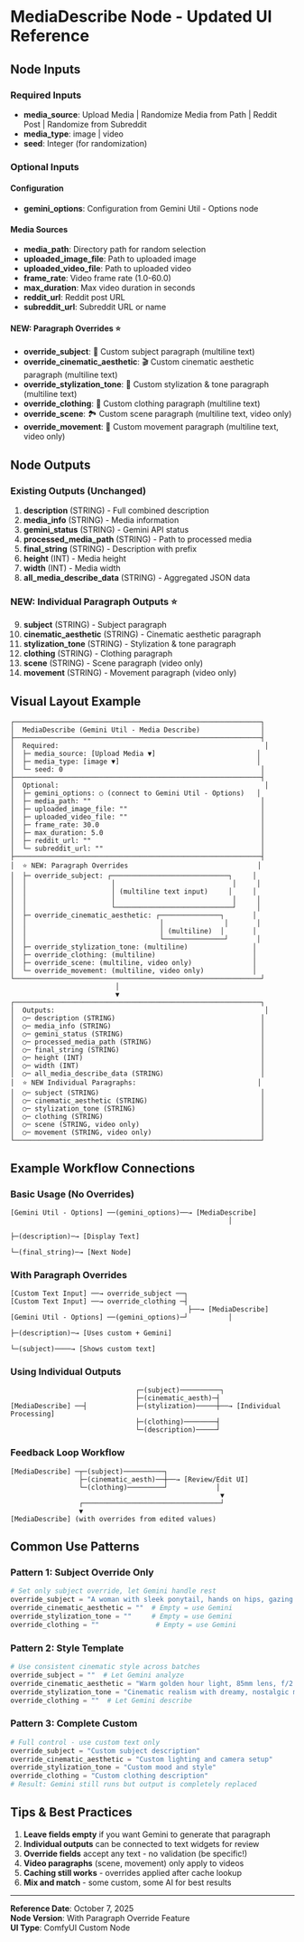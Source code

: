 # MediaDescribe Node - Updated UI Reference

## Node Inputs

### Required Inputs

- **media_source**: Upload Media | Randomize Media from Path | Reddit Post | Randomize from Subreddit
- **media_type**: image | video
- **seed**: Integer (for randomization)

### Optional Inputs

#### Configuration

- **gemini_options**: Configuration from Gemini Util - Options node

#### Media Sources

- **media_path**: Directory path for random selection
- **uploaded_image_file**: Path to uploaded image
- **uploaded_video_file**: Path to uploaded video
- **frame_rate**: Video frame rate (1.0-60.0)
- **max_duration**: Max video duration in seconds
- **reddit_url**: Reddit post URL
- **subreddit_url**: Subreddit URL or name

#### **NEW: Paragraph Overrides** ⭐

- **override_subject**: 📝 Custom subject paragraph (multiline text)
- **override_cinematic_aesthetic**: 🎬 Custom cinematic aesthetic paragraph (multiline text)
- **override_stylization_tone**: 🎨 Custom stylization & tone paragraph (multiline text)
- **override_clothing**: 👔 Custom clothing paragraph (multiline text)
- **override_scene**: 🏞️ Custom scene paragraph (multiline text, video only)
- **override_movement**: 💃 Custom movement paragraph (multiline text, video only)

## Node Outputs

### Existing Outputs (Unchanged)

1. **description** (STRING) - Full combined description
2. **media_info** (STRING) - Media information
3. **gemini_status** (STRING) - Gemini API status
4. **processed_media_path** (STRING) - Path to processed media
5. **final_string** (STRING) - Description with prefix
6. **height** (INT) - Media height
7. **width** (INT) - Media width
8. **all_media_describe_data** (STRING) - Aggregated JSON data

### **NEW: Individual Paragraph Outputs** ⭐

9. **subject** (STRING) - Subject paragraph
10. **cinematic_aesthetic** (STRING) - Cinematic aesthetic paragraph
11. **stylization_tone** (STRING) - Stylization & tone paragraph
12. **clothing** (STRING) - Clothing paragraph
13. **scene** (STRING) - Scene paragraph (video only)
14. **movement** (STRING) - Movement paragraph (video only)

## Visual Layout Example

```
┌─────────────────────────────────────────────────────────────┐
│  MediaDescribe (Gemini Util - Media Describe)               │
├─────────────────────────────────────────────────────────────┤
│  Required:                                                   │
│  ├─ media_source: [Upload Media ▼]                         │
│  ├─ media_type: [image ▼]                                  │
│  └─ seed: 0                                                 │
├─────────────────────────────────────────────────────────────┤
│  Optional:                                                   │
│  ├─ gemini_options: ○ (connect to Gemini Util - Options)   │
│  ├─ media_path: ""                                          │
│  ├─ uploaded_image_file: ""                                 │
│  ├─ uploaded_video_file: ""                                 │
│  ├─ frame_rate: 30.0                                        │
│  ├─ max_duration: 5.0                                       │
│  ├─ reddit_url: ""                                          │
│  └─ subreddit_url: ""                                       │
├─────────────────────────────────────────────────────────────┤
│  ⭐ NEW: Paragraph Overrides                                │
│  ├─ override_subject: ┌─────────────────────────────┐     │
│  │                     │                             │     │
│  │                     │ (multiline text input)     │     │
│  │                     │                             │     │
│  │                     └─────────────────────────────┘     │
│  ├─ override_cinematic_aesthetic: ┌───────────────┐       │
│  │                                 │               │       │
│  │                                 │ (multiline)  │       │
│  │                                 └───────────────┘       │
│  ├─ override_stylization_tone: (multiline)                │
│  ├─ override_clothing: (multiline)                        │
│  ├─ override_scene: (multiline, video only)               │
│  └─ override_movement: (multiline, video only)            │
└─────────────────────────────────────────────────────────────┘
                          │
                          ▼
┌─────────────────────────────────────────────────────────────┐
│  Outputs:                                                    │
│  ○─ description (STRING)                                    │
│  ○─ media_info (STRING)                                     │
│  ○─ gemini_status (STRING)                                  │
│  ○─ processed_media_path (STRING)                           │
│  ○─ final_string (STRING)                                   │
│  ○─ height (INT)                                            │
│  ○─ width (INT)                                             │
│  ○─ all_media_describe_data (STRING)                        │
│  ⭐ NEW Individual Paragraphs:                              │
│  ○─ subject (STRING)                                        │
│  ○─ cinematic_aesthetic (STRING)                            │
│  ○─ stylization_tone (STRING)                               │
│  ○─ clothing (STRING)                                       │
│  ○─ scene (STRING, video only)                              │
│  ○─ movement (STRING, video only)                           │
└─────────────────────────────────────────────────────────────┘
```

## Example Workflow Connections

### Basic Usage (No Overrides)

```
[Gemini Util - Options] ──(gemini_options)──→ [MediaDescribe]
                                                      │
                                                      ├─(description)─→ [Display Text]
                                                      └─(final_string)─→ [Next Node]
```

### With Paragraph Overrides

```
[Custom Text Input] ──→ override_subject ──┐
[Custom Text Input] ──→ override_clothing ─┤
                                            ├──→ [MediaDescribe]
[Gemini Util - Options] ──(gemini_options)─┘          │
                                                       ├─(description)─→ [Uses custom + Gemini]
                                                       └─(subject)────→ [Shows custom text]
```

### Using Individual Outputs

```
                               ┌─(subject)──────────┐
                               ├─(cinematic_aesth)─┤
[MediaDescribe] ──┤            ├─(stylization)─────┼──→ [Individual Processing]
                               ├─(clothing)────────┤
                               └─(description)─────┘
```

### Feedback Loop Workflow

```
[MediaDescribe] ─┬─(subject)──────────┐
                 ├─(cinematic_aesth)──┼──→ [Review/Edit UI]
                 └─(clothing)─────────┘            │
                                                    ▼
                 ┌──────────────────────────────────┘
                 ▼
[MediaDescribe] (with overrides from edited values)
```

## Common Use Patterns

### Pattern 1: Subject Override Only

```python
# Set only subject override, let Gemini handle rest
override_subject = "A woman with sleek ponytail, hands on hips, gazing confidently."
override_cinematic_aesthetic = ""  # Empty = use Gemini
override_stylization_tone = ""     # Empty = use Gemini
override_clothing = ""              # Empty = use Gemini
```

### Pattern 2: Style Template

```python
# Use consistent cinematic style across batches
override_subject = ""  # Let Gemini analyze
override_cinematic_aesthetic = "Warm golden hour light, 85mm lens, f/2.8 shallow DOF"
override_stylization_tone = "Cinematic realism with dreamy, nostalgic mood"
override_clothing = ""  # Let Gemini describe
```

### Pattern 3: Complete Custom

```python
# Full control - use custom text only
override_subject = "Custom subject description"
override_cinematic_aesthetic = "Custom lighting and camera setup"
override_stylization_tone = "Custom mood and style"
override_clothing = "Custom clothing description"
# Result: Gemini still runs but output is completely replaced
```

## Tips & Best Practices

1. **Leave fields empty** if you want Gemini to generate that paragraph
2. **Individual outputs** can be connected to text widgets for review
3. **Override fields** accept any text - no validation (be specific!)
4. **Video paragraphs** (scene, movement) only apply to videos
5. **Caching still works** - overrides applied after cache lookup
6. **Mix and match** - some custom, some AI for best results

---

**Reference Date**: October 7, 2025  
**Node Version**: With Paragraph Override Feature  
**UI Type**: ComfyUI Custom Node
